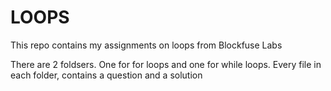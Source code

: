 # LOOPS

This repo contains my assignments on loops from Blockfuse Labs

There are 2 foldsers. One for for loops and one for while loops.
Every file in each folder, contains a question and a solution
